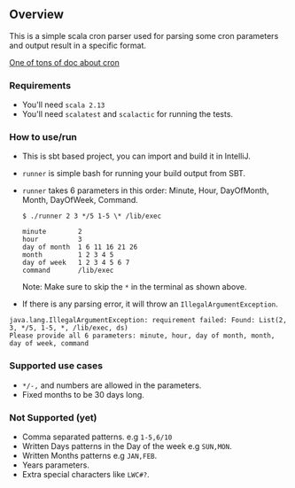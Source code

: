 ## Overview

This is a simple scala cron parser used for parsing some cron parameters and output result in a specific format. 

[One of tons of doc about cron](https://docs.oracle.com/cd/E12058_01/doc/doc.1014/e12030/cron_expressions.htm)

### Requirements
- You'll need `scala 2.13`
- You'll need `scalatest` and `scalactic` for running the tests.

### How to use/run
- This is sbt based project, you can import and build it in IntelliJ.
- `runner` is simple bash for running your build output from SBT.
- `runner` takes 6 parameters in this order: Minute, Hour, DayOfMonth, Month, DayOfWeek, Command.

    ```
    $ ./runner 2 3 */5 1-5 \* /lib/exec
    
    minute        2
    hour          3
    day of month  1 6 11 16 21 26
    month         1 2 3 4 5
    day of week   1 2 3 4 5 6 7
    command       /lib/exec
    ```
    
    Note: Make sure to skip the `*` in the terminal as shown above.

- If there is any parsing error, it will throw an `IllegalArgumentException`.
```
java.lang.IllegalArgumentException: requirement failed: Found: List(2, 3, */5, 1-5, *, /lib/exec, ds)
Please provide all 6 parameters: minute, hour, day of month, month, day of week, command
```

### Supported use cases
- `*/-,` and numbers are allowed in the parameters.
- Fixed months to be 30 days long.

### Not Supported (yet)

- Comma separated patterns. e.g `1-5,6/10`
- Written Days patterns in the Day of the week e.g `SUN,MON`.
- Written Months patterns e.g `JAN,FEB`.
- Years parameters.
- Extra special characters like `LWC#?`.




